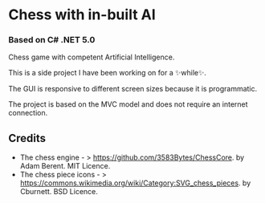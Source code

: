#  Chess with in-built AI
### Based on C# .NET 5.0

Chess game with competent Artificial Intelligence.

This is a side project I have been working on for a ✨while✨. 

The GUI is responsive to different screen sizes because it is programmatic. 

The project is based on the MVC model and does not require an internet connection.

## Credits

- The chess engine - > https://github.com/3583Bytes/ChessCore. by Adam Berent. MIT Licence.
- The chess piece icons - > https://commons.wikimedia.org/wiki/Category:SVG_chess_pieces. by Cburnett. BSD Licence.
